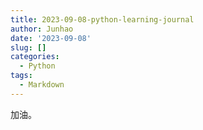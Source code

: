 ```yaml
---
title: 2023-09-08-python-learning-journal
author: Junhao
date: '2023-09-08'
slug: []
categories:
  - Python
tags:
  - Markdown
---
```

  加油。